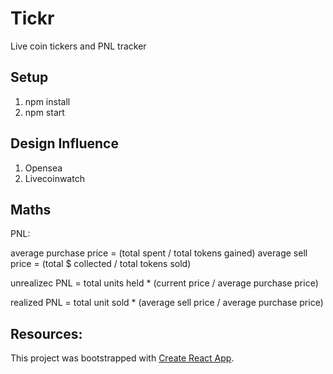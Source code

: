 # Tickr

Live coin tickers and PNL tracker

## Setup

1. npm install
2. npm start

## Design Influence

1. Opensea
2. Livecoinwatch

## Maths

PNL:

average purchase price = (total spent / total tokens gained)
average sell price = (total $ collected / total tokens sold)

unrealizec PNL = total units held \* (current price / average purchase price)

realized PNL = total unit sold \* (average sell price / average purchase price)

## Resources:

This project was bootstrapped with [Create React App](https://github.com/facebook/create-react-app).
